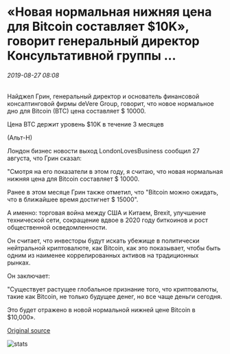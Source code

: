 # «Новая нормальная нижняя цена для Bitcoin составляет $10K», говорит генеральный директор Консультативной группы ...

###### 2019-08-27 08:08

Найджел Грин, генеральный директор и основатель финансовой консалтинговой фирмы deVere Group, говорит, что новое нормальное дно для Bitcoin (BTC) цена составляет $ 10000.

Цена BTC держит уровень $10K в течение 3 месяцев

(Альт-Н)

Лондон бизнес новости выход LondonLovesBusiness сообщил 27 августа, что Грин сказал:

"Смотря на его показатели в этом году, я считаю, что новая нормальная нижняя цена для Bitcoin составляет $ 10000.

Ранее в этом месяце Грин также отметил, что "Bitcoin можно ожидать, что в ближайшее время достигнет $ 15000".

А именно: торговая война между США и Китаем, Brexit, улучшение технической сети, сокращение вдвое в 2020 году биткоинов и рост общественной осведомленности.

Он считает, что инвесторы будут искать убежище в политически нейтральной криптовалюте, как Bitcoin, как это показывает, чтобы быть одним из наименее коррелированных активов на традиционных рынках.

Он заключает:

"Существует растущее глобальное признание того, что криптовалюты, такие как Bitcoin, не только будущее денег, но все чаще деньги сегодня.

Это будет отражено в новой нормальной нижней цене Bitcoin в $10,000».

[Original source](https://cointelegraph.com/news/new-normal-bottom-price-for-bitcoin-is-10k-says-advisory-group-ceo)

![stats](https://c.statcounter.com/11760860/0/a89fa40b/1/ "stats")